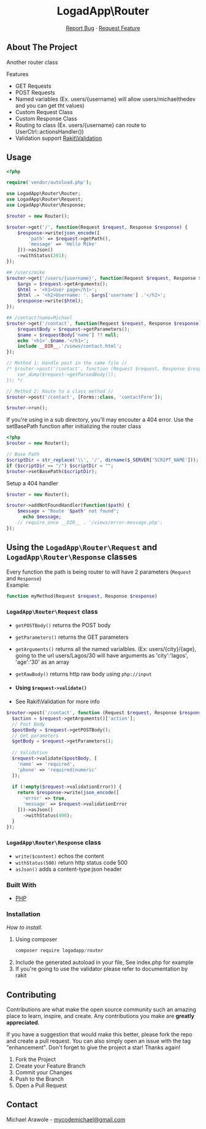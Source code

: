 <br />
<div align="center">
  <a href="https://github.com/michael-arawole/synote">
    <!-- <img src="frontend/static/synote.svg" alt="Logo" style="filter: brightness(0) invert(1);" width="40%" height="150"> -->
  </a>

  <h1 align="center">LogadApp\Router</h1>

  <p align="center">
    <a href="https://github.com/michael-arawole/logadapp-php-router/issues">Report Bug</a>
    ·
    <a href="https://github.com/michael-arawole/logadapp-php-router/issues">Request Feature</a>
  </p>
</div>

<!-- ABOUT THE PROJECT -->

## About The Project

Another router class

Features

- GET Requests
- POST Requests
- Named variables (Ex. users/{username} will allow users/michaelthedev and you can get tht values)
- Custom Request Class
- Custom Response Class
- Routing to class (Ex. users/{username} can route to UserCtrl::actionsHandler())
- Validation support [Rakit\Validation](https://github.com/rakit/validation)

## Usage

```php
<?php

require('vendor/autoload.php');

use LogadApp\Router\Router;
use LogadApp\Router\Request;
use LogadApp\Router\Response;

$router = new Router();

$router->get('/', function(Request $request, Response $response) {
    $response->write(json_encode([
        'path' => $request->getPath(),
        'message' => 'Hello Mike'
    ]))->asJson()
    ->withStatus(201);
});

## /users/mike
$router->get('/users/{username}', function(Request $request, Response $response) {
    $args = $request->getArguments();
    $html = '<h1>User page</h1>';
    $html .= '<h2>Username: '. $args['username'] .'</h2>';
    $response->write($html);
});

## /contact?name=Michael
$router->get('/contact', function(Request $request, Response $response) {
    $requestBody = $request->getParameters();
    $name = $requestBody['name'] ?? null;
    echo '<h1>'.$name.'</h1>';
    include __DIR__.'/views/contact.html';
});

// Method 1: Handle post in the same file //
/* $router->post('/contact', function (Request $request, Response $response) {
    var_dump($request->getParsedBody());
}); */

// Method 2: Route to a class method //
$router->post('/contact', [Forms::class, 'contactForm']);

$router->run();
```

If you're using in a sub directory, you'll may encouter a 404 error. Use the setBasePath function after initializing the router class<br>

```php
<?php
$router = new Router();

// Base Path
$scriptDir = str_replace('\\', '/', dirname($_SERVER['SCRIPT_NAME']));
if ($scriptDir == "/") $scriptDir = "";
$router->setBasePath($scriptDir);
```

Setup a 404 handler

```php
$router = new Router();

$router->addNotFoundHandler(function($path) {
    $message = "Route '$path' not found";
      echo $message;
    // require_once __DIR__ . '/views/error-message.php';
});
```

## Using the `LogadApp\Router\Request` and `LogadApp\Router\Response` classes

Every function the path is being router to will have 2 parameters (`Request` and `Response`)<br>
Example:

```php
function myMethod(Request $request, Response $response)
```

### `LogadApp\Router\Request` class

- `getPOSTBody()` returns the POST body
- `getParameters()` returns the GET parameters
- `getArguments()` returns all the named varialbles. (Ex: users/{city}/{age}, going to the url users/Lagos/30 will have arguments as 'city':'lagos', 'age':'30' as an array
- `getRawBody()` returns http raw body using `php://input`

- #### Using `$request->validate()`
- See Rakit\Validation for more info

```php
$router->post('/contact', function (Request $request, Response $response) {
  $action = $request->getArguments()['action'];
  // Post Body
  $postBody = $request->getPOSTBody();
  // Get parameters
  $getBody = $request->getParameters();
  
  // Validation
  $request->validate($postBody, [
    'name' => 'required',
    'phone' => 'required|numeric'
  ]);
  
  if (!empty($request->validationError)) {
    return $response->write(json_encode([
      'error' => true,
      'message' => $request->validationError
    ]))->asJson()
      ->withStatus(400);
  }
});
```

### `LogadApp\Router\Response` class

- `write($content)` echos the content
- `withStatus(500)` return http status code 500
- `asJson()` adds a content-type:json header

### Built With

- [PHP](https://php.net/)

### Installation

_How to install._

1. Using composer
   ```javascript
   composer require logadapp/router
   ```
3. Include the generated autoload in your file, See index.php for example
4. If you're going to use the validator please refer to documentation by rakit

<!-- CONTRIBUTING -->

## Contributing

Contributions are what make the open source community such an amazing place to learn, inspire, and create. Any contributions you make are **greatly appreciated**.

If you have a suggestion that would make this better, please fork the repo and create a pull request. You can also simply open an issue with the tag "enhancement".
Don't forget to give the project a star! Thanks again!

1. Fork the Project
2. Create your Feature Branch
3. Commit your Changes
4. Push to the Branch
5. Open a Pull Request

<!-- CONTACT -->

## Contact

Michael Arawole - mycodemichael@gmail.com
